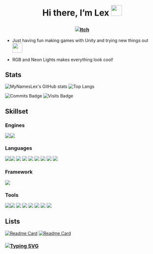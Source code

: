 # <p align="center"> Hi there, I’m Lex <img src="https://media.giphy.com/media/hvRJCLFzcasrR4ia7z/giphy.gif" width="35px"></p>

### <p align="center"> [![Itch](https://img.shields.io/badge/-itch.io-red?style=for-the-badge)](https://lexingto.itch.io/)</p>

- Just having fun making games with Unity and trying new things out <img height="32" width="32" src="https://unpkg.com/simple-icons@v5/icons/unity.svg" />

- RGB and Neon Lights makes everything look cool!

## Stats

![MyNamesLex's GitHub stats](https://github-readme-stats.vercel.app/api?username=MyNamesLex&theme=algolia&show_icons=true&hide=prs)
![Top Langs](https://github-readme-stats.vercel.app/api/top-langs/?username=MyNamesLex&layout=compact&hide=shaderlab,asp.net,cython,hlsl&theme=algolia&langs_count=6)

![Commits Badge](https://badges.pufler.dev/commits/monthly/mynameslex) 
![Visits Badge](https://badges.pufler.dev/visits/mynameslex/mynameslex)

## Skillset

### Engines
<img src="https://img.shields.io/badge/-Unity-black" /><img src="https://img.shields.io/badge/-Ren'py-black" />

### Languages
<img src="https://img.shields.io/badge/-C%2B%2B-black" /><img src="https://img.shields.io/badge/-C%23-black" />
<img src="https://img.shields.io/badge/-Python-black" />
<img src="https://img.shields.io/badge/-CSS-black" />
<img src="https://img.shields.io/badge/-HTML-black" />
<img src="https://img.shields.io/badge/-Lua-black" />
<img src="https://img.shields.io/badge/-Javascript-black" />
<img src="https://img.shields.io/badge/-Processing-black" />
<img src="https://img.shields.io/badge/-Git-black" />

### Framework
<img src="https://img.shields.io/badge/-.NET-black" />

### Tools
<img src="https://img.shields.io/badge/-Blender-black" /><img src="https://img.shields.io/badge/-Audacity-black" />
<img src="https://img.shields.io/badge/-Gimp-black" />
<img src="https://img.shields.io/badge/-OBS-black" />
<img src="https://img.shields.io/badge/-Movie%20Studio%2016-black"/>
<img src="https://img.shields.io/badge/-Bosca%20Ceoil-black"/>
<img src="https://img.shields.io/badge/-Aesprite-black"/>
<img src="https://img.shields.io/badge/-SFXR-black"/>

## Lists

[![Readme Card](https://github-readme-stats.vercel.app/api/pin/?username=mynameslex&repo=all-jam-games&show_owner=true&theme=algolia)](https://github.com/MyNamesLex/All-Jam-Games)
[![Readme Card](https://github-readme-stats.vercel.app/api/pin/?username=mynameslex&repo=Favourites-I-Made&show_owner=true&theme=algolia)](https://github.com/MyNamesLex/Favourites-I-Made)

### [![Typing SVG](https://readme-typing-svg.herokuapp.com/?lines=Unity+Is+Fun)](https://git.io/typing-svg)
